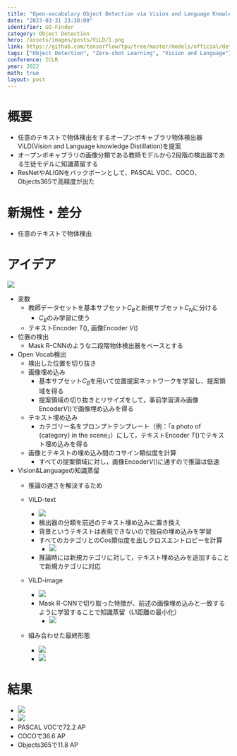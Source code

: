 ```yaml
---
title: "Open-vocabulary Object Detection via Vision and Language Knowledge Distillation"
date: "2023-03-31 23:30:00"
identifier: GO-Finder
category: Object Detection
hero: /assets/images/posts/ViLD/1.png
link: https://github.com/tensorflow/tpu/tree/master/models/official/detection/projects/vild
tags: ["Object Detection", "Zero-shot Learning", "Vision and Language"]
conference: ICLR
year: 2022
math: true
layout: post
---
```


# 概要

- 任意のテキストで物体検出をするオープンボキャブラリ物体検出器ViLD(Vision and Language knowledge Distillation)を提案
- オープンボキャブラリの画像分類である教師モデルから2段階の検出器である生徒モデルに知識蒸留する
- ResNetやALIGNをバックボーンとして、PASCAL VOC、COCO、Objects365で高精度が出た
<!--more-->

# 新規性・差分

- 任意のテキストで物体検出

# アイデア

![](/assets/images/posts/ViLD/2.png)

- 変数
    - 教師データセットを基本サブセット$C_B$と新規サブセット$C_N$に分ける
        - $C_B$のみ学習に使う
    - テキストEncoder  $T()$, 画像Encoder $V()$
- 位置の検出
    - Mask R-CNNのような二段階物体検出器をベースとする
- Open Vocab検出
    - 検出した位置を切り抜き
    - 画像埋め込み
        - 基本サブセット$C_B$を用いて位置提案ネットワークを学習し、提案領域を得る
        - 提案領域の切り抜きとリサイズをして，事前学習済み画像Encoder$V()$で画像埋め込みを得る
    - テキスト埋め込み
        - カテゴリー名をプロンプトテンプレート（例：「a photo of {category} in the scene」）にして，テキストEncoder  $T()$でテキスト埋め込みを得る
    - 画像とテキストの埋め込み間のコサイン類似度を計算
        - すべての提案領域に対し，画像Encoder$V()$に通すので推論は低速
- Vision&Languageの知識蒸留
    - 推論の遅さを解決するため
    - ViLD-text
        - ![](/assets/images/posts/ViLD/3.png)
        - 検出器の分類を前述のテキスト埋め込みに置き換え
        - 背景というテキストは表現できないので独自の埋め込みを学習
        - すべてのカテゴリとのCos類似度を出しクロスエントロピーを計算
            - ![](/assets/images/posts/ViLD/4.png)
        - 推論時には新規カテゴリに対して，テキスト埋め込みを追加することで新規カテゴリに対応
    - ViLD-image
        - ![](/assets/images/posts/ViLD/5.png)
        - Mask R-CNNで切り取った特徴が、前述の画像埋め込みと一致するように学習することで知識蒸留（L1距離の最小化）
            - ![](/assets/images/posts/ViLD/6.png)
            
    - 組み合わせた最終形態
        - ![](/assets/images/posts/ViLD/7.png)
        - ![](/assets/images/posts/ViLD/8.png)
        

# 結果

- ![](/assets/images/posts/ViLD/9.png)
- ![](/assets/images/posts/ViLD/10.png)
- PASCAL VOCで72.2 AP
- COCOで36.6 AP
- Objects365で11.8 AP